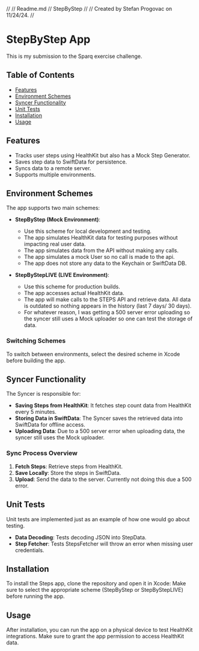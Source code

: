 //
//  Readme.md
//  StepByStep
//
//  Created by Stefan Progovac on 11/24/24.
//

# StepByStep App

This is my submission to the Sparq exercise challenge.

## Table of Contents
- [Features](#features)
- [Environment Schemes](#environment-schemes)
- [Syncer Functionality](#syncer-functionality)
- [Unit Tests](#unit-tests)
- [Installation](#installation)
- [Usage](#usage)

## Features
- Tracks user steps using HealthKit but also has a Mock Step Generator.
- Saves step data to SwiftData for persistence.
- Syncs data to a remote server.
- Supports multiple environments.

## Environment Schemes

The app supports two main schemes:

- **StepByStep (Mock Environment)**:
  - Use this scheme for local development and testing.
  - The app simulates HealthKit data for testing purposes without impacting real user data.
  - The app simulates data from the API without making any calls.
  - The app simulates a mock User so no call is made to the api.
  - The app does not store any data to the Keychain or SwiftData DB.

- **StepByStepLIVE (LIVE Environment)**:
  - Use this scheme for production builds.
  - The app accesses actual HealthKit data.
  - The app will make calls to the STEPS API and retrieve data. All data is outdated so nothing appears in the history (last 7 days/ 30 days).
  - For whatever reason, I was getting a 500 server error uploading so the syncer still uses a Mock uploader so one can test the storage of data.

### Switching Schemes
To switch between environments, select the desired scheme in Xcode before building the app.

## Syncer Functionality

The Syncer is responsible for:
- **Saving Steps from HealthKit**: It fetches step count data from HealthKit every 5 minutes.
- **Storing Data in SwiftData**: The Syncer saves the retrieved data into SwiftData for offline access.
- **Uploading Data**: Due to a 500 server error when uploading data, the syncer still uses the Mock uploader.

### Sync Process Overview
1. **Fetch Steps**: Retrieve steps from HealthKit.
2. **Save Locally**: Store the steps in SwiftData.
3. **Upload**: Send the data to the server. Currently not doing this due a 500 error.

## Unit Tests

Unit tests are implemented just as an example of how one would go about testing.
- **Data Decoding**: Tests decoding JSON into StepData.
- **Step Fetcher**: Tests StepsFetcher will throw an error when missing user credentials.

## Installation

To install the Steps app, clone the repository and open it in Xcode:
Make sure to select the appropriate scheme (StepByStep or StepByStepLIVE) before running the app.

## Usage

After installation, you can run the app on a physical device to test HealthKit integrations. Make sure to grant the app permission to access HealthKit data.



